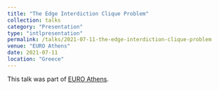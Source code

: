 ```yaml
---
title: "The Edge Interdiction Clique Problem"
collection: talks
category: "Presentation"
type: "intlpresentation"
permalink: /talks/2021-07-11-the-edge-interdiction-clique-problem
venue: "EURO Athens"
date: 2021-07-11
location: "Greece"
---
```


This talk was part of [EURO Athens](https://euro2021athens.com/).